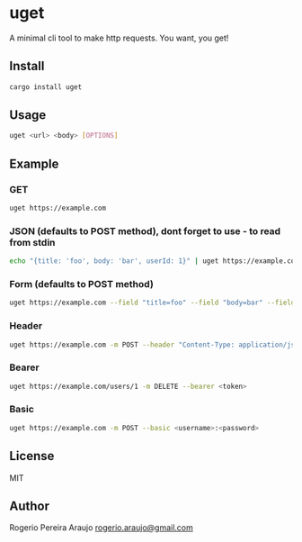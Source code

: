 # uget

A minimal cli tool to make http requests. You want, you get!

## Install

```sh
cargo install uget
```

## Usage

```sh
uget <url> <body> [OPTIONS]
```

## Example

### GET
```sh
uget https://example.com
```

### JSON (defaults to POST method), dont forget to use - to read from stdin
```sh
echo "{title: 'foo', body: 'bar', userId: 1}" | uget https://example.com - 
```

### Form (defaults to POST method)
```sh
uget https://example.com --field "title=foo" --field "body=bar" --field "userId=1"
```

### Header
```sh
uget https://example.com -m POST --header "Content-Type: application/json" "{ title: 'foo', body: 'bar', userId: 1 }"
```

### Bearer
```sh
uget https://example.com/users/1 -m DELETE --bearer <token>
```

### Basic
```sh
uget https://example.com -m POST --basic <username>:<password>
```

## License

MIT

## Author

Rogerio Pereira Araujo <rogerio.araujo@gmail.com>

